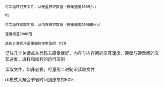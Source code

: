 
```
每次循环打开文件，从硬盘获取数据（传输速度100M/s）

VS

每次循环读取内存，从内存获取数据（传输速度20000M/s）

速度相差2000倍

这在计算机术语里面称作典型的 卡IO
```

记住几个关键点从代码去感受就好，内存与内存间的交互速度，硬盘与硬盘间的交互速度，进程和线程的运行区别


读取文件，如非必要，尽量用二进制流读取文件

rb模式大概会节省时间到原来的60%